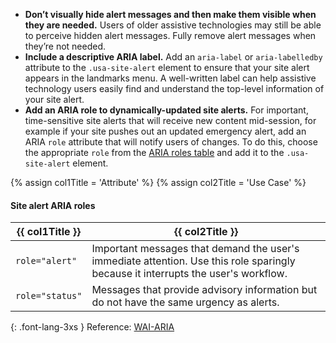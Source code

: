 - **Don’t visually hide alert messages and then make them visible when they are needed.** Users of older assistive technologies may still be able to perceive hidden alert messages. Fully remove alert messages when they’re not needed.
- **Include a descriptive ARIA label.** Add an `aria-label` or `aria-labelledby` attribute to the `.usa-site-alert` element to ensure that your site alert appears in the landmarks menu. A well-written label can help assistive technology users easily find and understand the top-level information of your site alert.
- **Add an ARIA role to dynamically-updated site alerts.** For important, time-sensitive site alerts that will receive new content mid-session, for example if your site pushes out an updated emergency alert, add an ARIA `role` attribute that will notify users of changes. To do this, choose the appropriate `role` from the [ARIA roles table](#site-alert-aria-roles) and add it to the `.usa-site-alert` element.

{% assign col1Title = 'Attribute' %}
{% assign col2Title = 'Use Case' %}

#### Site alert ARIA roles

<table class="usa-table--borderless site-table-responsive site-table-simple margin-top-2">
  <thead>
      <tr>
        <th scope="col">{{ col1Title }}</th>
        <th scope="col">{{ col2Title }}</th>
      </tr>
    </thead>
    <tbody class="font-lang-3xs">
      <tr>
        <td data-title="{{ col1Title }}">
          <code>role="alert"</code>
        </td>
        <td data-title="{{ col2Title }}">
          Important messages that demand the user's immediate attention. Use this role sparingly because it interrupts the user's workflow.
        </td>
      </tr>
      <tr>
        <td data-title="{{ col1Title }}">
          <code>role="status"</code>
        </td>
        <td data-title="{{ col2Title }}">
          Messages that provide advisory information but do not have the same urgency as alerts.
        </td>
      </tr>
    </tbody>
</table>

{: .font-lang-3xs }
Reference: [WAI-ARIA](https://www.w3.org/TR/wai-aria-1.1/#alert)

